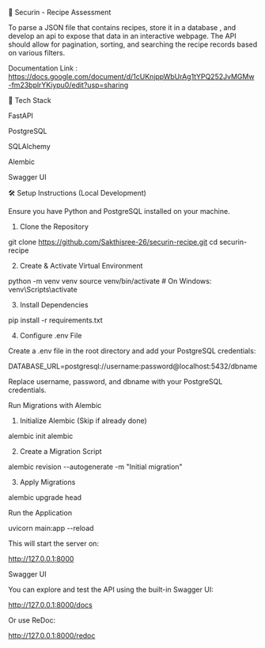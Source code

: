 🍳 Securin -  Recipe Assessment 

To parse a JSON file that contains recipes, store it in a database , and develop an api to expose that data in an interactive webpage. The API should allow for  pagination, sorting, and searching the recipe records based on various filters. 

Documentation Link : https://docs.google.com/document/d/1cUKnjppWbUrAg1tYPQ252JvMGMw-fm23bplrYKiypu0/edit?usp=sharing

🧰 Tech Stack

FastAPI

PostgreSQL

SQLAlchemy

Alembic

Swagger UI


🛠️ Setup Instructions (Local Development)

Ensure you have Python  and PostgreSQL installed on your machine.

1. Clone the Repository

git clone https://github.com/Sakthisree-26/securin-recipe.git
cd securin-recipe

2. Create & Activate Virtual Environment

python -m venv venv
source venv/bin/activate  # On Windows: venv\Scripts\activate

3. Install Dependencies

pip install -r requirements.txt

4. Configure .env File

Create a .env file in the root directory and add your PostgreSQL credentials:

DATABASE_URL=postgresql://username:password@localhost:5432/dbname

Replace username, password, and dbname with your PostgreSQL credentials.

Run Migrations with Alembic

1. Initialize Alembic (Skip if already done)

alembic init alembic

2. Create a Migration Script

alembic revision --autogenerate -m "Initial migration"

3. Apply Migrations

alembic upgrade head

Run the Application

uvicorn main:app --reload

This will start the server on:

http://127.0.0.1:8000

Swagger UI

You can explore and test the API using the built-in Swagger UI:

http://127.0.0.1:8000/docs

Or use ReDoc:

http://127.0.0.1:8000/redoc






